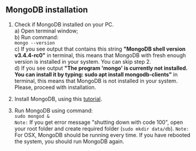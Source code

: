 ## MongoDB installation

1. Check if MongoDB installed on your PC.<br>
a) Open terminal window;<br>
b) Run command:<br> 
`mongo --version`<br>
c) If you see output that contains this string **"MongoDB shell version v3.4.4-rc0"** in terminal, this means that MongoDB with fresh enough version is installed in your system. You can skip step 2.<br>
d) If you see output **"The program 'mongo' is currently not installed. You can install it by typing: sudo apt install mongodb-clients"** in terminal, this means that MongoDB is not installed in your system. Please, proceed with installation.<br> 

2. Install MongoDB, using this [tutorial](https://docs.mongodb.com/manual/tutorial/install-mongodb-on-os-x/). 

3. Run MongoDB using command:<br>`sudo mongod &` <br>
`Note:` If you get error message "shutting down with code 100", open your root folder and create required folder (`sudo mkdir data/db`).
`Note:` For OSX, MongoDB should be running every time. If you have rebooted the system, you should run MongoDB again.



    




